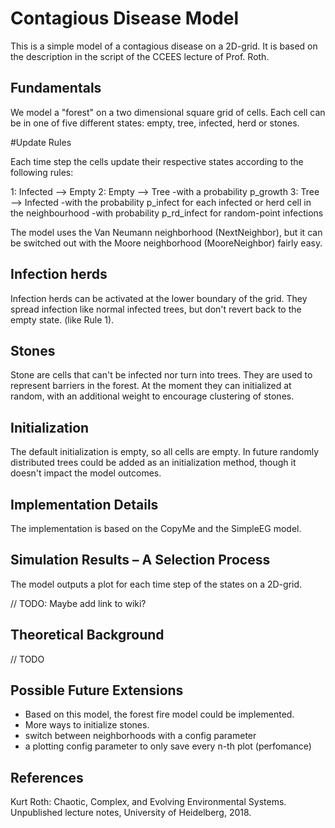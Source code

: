 # Contagious Disease Model
This is a simple model of a contagious disease on a 2D-grid. It is based
on the description in the script of the CCEES lecture of Prof. Roth.

## Fundamentals
We model a "forest" on a two dimensional square grid of cells. Each cell can be
in one of five different states: empty, tree, infected, herd or stones.

#Update Rules

Each time step the cells update their respective states according to the
following rules:

1: Infected --> Empty
2: Empty    --> Tree
                -with a probability p_growth
3: Tree     --> Infected
                -with the probability p_infect for each infected
                or herd cell in the neighbourhood
                -with probability p_rd_infect for random-point infections

The model uses the Van Neumann neighborhood (NextNeighbor), but it can be
switched out with the Moore neighborhood (MooreNeighbor) fairly easy.

## Infection herds
Infection herds can be activated at the lower boundary of the grid. They spread
infection like normal infected trees, but don't revert back to the empty state.
(like Rule 1).

## Stones
Stone are cells that can't be infected nor turn into trees. They are used to
represent barriers in the forest. At the moment they can initialized at random,
with an additional weight to encourage clustering of stones.


## Initialization
The default initialization is empty, so all cells are empty. In future randomly
distributed trees could be added as an initialization method, though it doesn't
impact the model outcomes.

## Implementation Details
The implementation is based on the CopyMe and the SimpleEG model.  

## Simulation Results – A Selection Process
The model outputs a plot for each time step of the states on a 2D-grid.

// TODO: Maybe add link to wiki?

## Theoretical Background
// TODO


## Possible Future Extensions
- Based on this model, the forest fire model could be implemented.
- More ways to initialize stones.
- switch between neighborhoods with a config parameter
- a plotting config parameter to only save every n-th plot (perfomance)

## References
Kurt Roth: Chaotic, Complex, and Evolving Environmental Systems. Unpublished lecture notes, University of Heidelberg, 2018.
